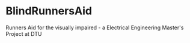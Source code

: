 # BlindRunnersAid
Runners Aid for the visually impaired - a Electrical Engineering Master's Project at DTU 
